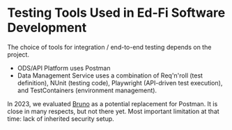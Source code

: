 # Testing Tools Used in Ed-Fi Software Development

The choice of tools for integration / end-to-end testing depends on the project.

- ODS/API Platform uses Postman
- Data Management Service uses a combination of Req'n'roll (test definition),
  NUnit (testing code), Playwright (API-driven test execution), and
  TestContainers (environment management).

In 2023, we evaluated [Bruno](./bruno.md) as a potential replacement for
Postman. It is close in many respects, but not there yet. Most important
limitation at that time: lack of inherited security setup.